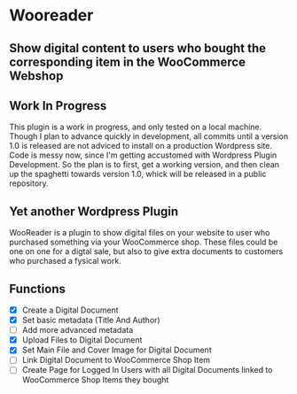 # Wooreader
## Show digital content to users who bought the corresponding item in the WooCommerce Webshop
## Work In Progress 
This plugin is a work in progress, and only tested on a local machine.
Though I plan to advance quickly in development, all commits until a version 1.0 is released are not adviced to install on a production Wordpress site.
Code is messy now, since I'm getting accustomed with Wordpress Plugin Development. So the plan is to first, get a working version, and then clean up the spaghetti towards version 1.0, whick will be released in a public repository.
## Yet another Wordpress Plugin
WooReader is a plugin to show digital files on your website to user who purchased something via your WooCommerce shop.
These files could be one on one for a digtal sale, but also to give extra documents to customers who purchased a fysical work.
## Functions
 - [x] Create a Digital Document
 - [x] Set basic metadata (Title And Author)
 - [ ] Add more advanced metadata
 - [x] Upload Files to Digital Document
 - [x] Set Main File and Cover Image for Digital Document
 - [ ] Link Digital Document to WooCommerce Shop Item
 - [ ] Create Page for Logged In Users with all Digital Documents linked to WooCommerce Shop Items they bought